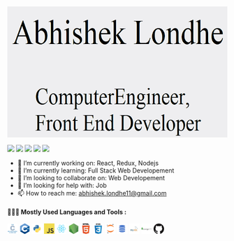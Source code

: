 <img src="https://github.com/abhilondhe/abhilondhe/blob/main/Abhishek%20Londhe%20Intro.png" width="1000" height="300">


[<img src="https://img.icons8.com/color/48/000000/twitter.png" width="3.5%"/>](https://twitter.com/AbhiLondhe1992)
[<img src="https://img.icons8.com/color/48/000000/linkedin.png" width="3.5%"/>](https://www.linkedin.com/in/abhishek-londhe/)
[<img src="https://img.icons8.com/fluent/48/000000/facebook-new.png" width="3.5%"/>](https://www.facebook.com/apollonious.lazarious.9/)
[<img src="https://img.icons8.com/fluent/48/000000/instagram-new.png" width="3.5%"/>](https://www.instagram.com/apollonious_lazarious/)
<a href="mailto:abhishek.londhe11@gmail.com"> <img src="https://img.icons8.com/fluent/48/000000/gmail.png" width="3.5%"/> </a>


- 🔭 I’m currently working on: React, Redux, Nodejs
- 🌱 I’m currently learning: Full Stack Web Developement
- 👯 I’m looking to collaborate on: Web Developement
- 🤔 I’m looking for help with: Job
- 📫 How to reach me: abhishek.londhe11@gmail.com


#### 👨🏻‍💻 Mostly Used Languages and Tools :
<code><img height="24" src="https://raw.githubusercontent.com/github/explore/80688e429a7d4ef2fca1e82350fe8e3517d3494d/topics/c/c.png"></code>
<code><img height="24" src="https://raw.githubusercontent.com/github/explore/80688e429a7d4ef2fca1e82350fe8e3517d3494d/topics/cpp/cpp.png"></code>
<code><img height="24" src="https://raw.githubusercontent.com/github/explore/80688e429a7d4ef2fca1e82350fe8e3517d3494d/topics/python/python.png"></code>
<code><img height="24" src="https://raw.githubusercontent.com/github/explore/80688e429a7d4ef2fca1e82350fe8e3517d3494d/topics/javascript/javascript.png"></code>
<code><img height="24" src="https://raw.githubusercontent.com/github/explore/80688e429a7d4ef2fca1e82350fe8e3517d3494d/topics/react/react.png"></code>
<code><img height="24" src="https://raw.githubusercontent.com/github/explore/80688e429a7d4ef2fca1e82350fe8e3517d3494d/topics/nodejs/nodejs.png"></code>
<code><img height="24" src="https://raw.githubusercontent.com/github/explore/80688e429a7d4ef2fca1e82350fe8e3517d3494d/topics/html/html.png"></code>
<code><img height="24" src="https://raw.githubusercontent.com/github/explore/80688e429a7d4ef2fca1e82350fe8e3517d3494d/topics/css/css.png"></code>
<code><img height="24" src="https://raw.githubusercontent.com/github/explore/80688e429a7d4ef2fca1e82350fe8e3517d3494d/topics/jupyter-notebook/jupyter-notebook.png"></code>
<code><img height="24" src="https://raw.githubusercontent.com/github/explore/80688e429a7d4ef2fca1e82350fe8e3517d3494d/topics/sql/sql.png"></code>
<code><img height="24" src="https://raw.githubusercontent.com/github/explore/80688e429a7d4ef2fca1e82350fe8e3517d3494d/topics/mysql/mysql.png"></code>
<code><img height="24" src="https://raw.githubusercontent.com/github/explore/80688e429a7d4ef2fca1e82350fe8e3517d3494d/topics/mongodb/mongodb.png"></code>
<code><img height="24" src="https://raw.githubusercontent.com/github/explore/78df643247d429f6cc873026c0622819ad797942/topics/github/github.png"></code>
